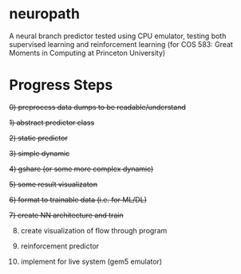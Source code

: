 # neuropath
A neural branch predictor tested using CPU emulator, testing both supervised learning and reinforcement learning (for COS 583: Great Moments in Computing at Princeton University)

# Progress Steps
<s> 0) preprocess data dumps to be readable/understand </s>

<s> 1) abstract predictor class </s> 

<s> 2) static predictor </s>

<s> 3) simple dynamic </s>

<s> 4) gshare (or some more complex dynamic) </s>

<s> 5) some result visualizaton </s>

<s> 6) format to trainable data (i.e. for ML/DL) </s>

<s> 7) create NN architecture and train </s>

8) create visualization of flow through program

9) reinforcement predictor

10) implement for live system (gem5 emulator)
